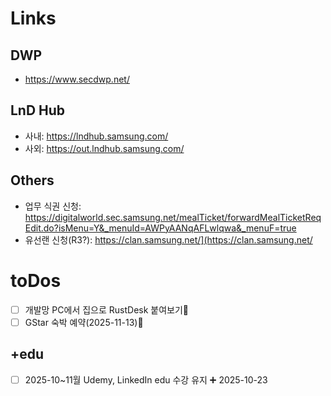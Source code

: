 # Links
## DWP
- https://www.secdwp.net/
## LnD Hub
- 사내: https://lndhub.samsung.com/
- 사외: https://out.lndhub.samsung.com/
## Others
- 업무 식권 신청: https://digitalworld.sec.samsung.net/mealTicket/forwardMealTicketReqEdit.do?isMenu=Y&_menuId=AWPyAANqAFLwlqwa&_menuF=true
- 유선랜 신청(R3?): https://clan.samsung.net/](https://clan.samsung.net/

# toDos
- [ ] 개발망 PC에서 집으로 RustDesk 붙여보기🔽 
- [ ] GStar 숙박 예약(2025-11-13)🔼 
## +edu
- [ ] 2025-10~11월 Udemy, LinkedIn edu 수강 유지 ➕ 2025-10-23 
